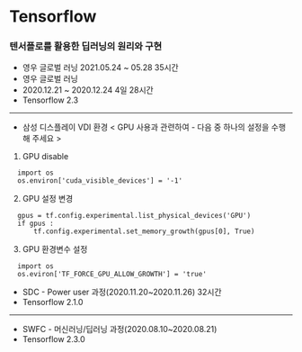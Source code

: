 # Tensorflow

### 텐서플로를 활용한 딥러닝의 원리와 구현 

* 영우 글로벌 러닝 2021.05.24 ~ 05.28 35시간
* 영우 글로벌 러닝 
* 2020.12.21 ~ 2020.12.24 4일 28시간
* Tensorflow 2.3

---

* 삼성 디스플레이 VDI 환경 
< GPU 사용과 관련하여 - 다음 중 하나의 설정을 수행해 주세요 >  
1. GPU disable
```
  import os
  os.environ['cuda_visible_devices'] = '-1'
```
2. GPU 설정 변경
```
  gpus = tf.config.experimental.list_physical_devices('GPU')
  if gpus :
      tf.config.experimental.set_memory_growth(gpus[0], True)
```
3. GPU 환경변수 설정
```
  import os
  os.eviron['TF_FORCE_GPU_ALLOW_GROWTH'] = 'true'
```



* SDC - Power user 과정(2020.11.20~2020.11.26) 32시간
* Tensorflow 2.1.0

---

* SWFC - 머신러닝/딥러닝 과정(2020.08.10~2020.08.21)
* Tensorflow 2.3.0
